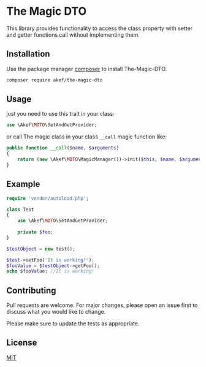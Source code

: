 # The Magic DTO

This library provides functionality to access the class property with setter and getter functions call without implementing them.

## Installation

Use the package manager [composer](https://getcomposer.org/doc/00-intro.md) to install The-Magic-DTO.

```bash
composer require akef/the-magic-dto
```

## Usage

just you need to use this trait in your class:
```php
use \Akef\MDTO\SetAndGetProvider;
```
or call The magic class in your class ```__call``` magic function like:
```php
public function __call($name, $arguments)
{
    return (new \Akef\MDTO\MagicManager())->init($this, $name, $arguments)->run();
}
```
## Example
```php
require 'vendor/autoload.php';

class Test
{
    use \Akef\MDTO\SetAndGetProvider;
    
    private $foo;
}

$testObject = new test();

$test->setFoo('It is working!');
$fooValue = $testObject->getFoo();
echo $fooValue; //It is working!
```

## Contributing
Pull requests are welcome. For major changes, please open an issue first to discuss what you would like to change.

Please make sure to update the tests as appropriate.

## License
[MIT](https://choosealicense.com/licenses/mit/)
